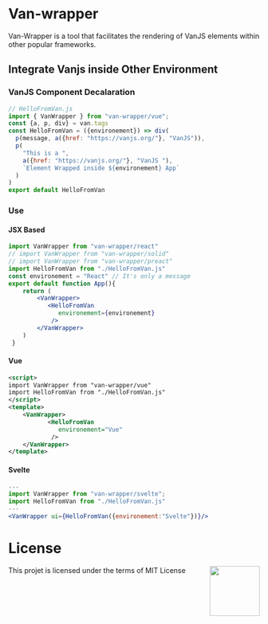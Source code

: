 # Van-wrapper 
Van-Wrapper is a tool that facilitates the rendering of VanJS elements within other popular frameworks.

## Integrate Vanjs inside Other Environment

### VanJS Component Decalaration
```js
// HelloFromVan.js
import { VanWrapper } from "van-wrapper/vue";
const {a, p, div} = van.tags
const HelloFromVan = ({environement}) => div(
  p(message, a({href: "https://vanjs.org/"}, "VanJS")),
  p(
    "This is a ",
    a({href: "https://vanjs.org/"}, "VanJS "),
    `Element Wrapped inside ${environement} App`
  )
)
export default HelloFromVan
```

### Use 
#### JSX Based

```jsx
import VanWrapper from "van-wrapper/react"
// import VanWrapper from "van-wrapper/solid"
// import VanWrapper from "van-wrapper/preact"
import HelloFromVan from "./HelloFromVan.js"
const environement = "React" // It's only a message 
export default function App(){
    return (
        <VanWrapper>
           <HelloFromVan 
              environement={environement} 
            />
        </VanWrapper>
    )
 }
```

#### Vue
```xml
<script>
import VanWrapper from "van-wrapper/vue"
import HelloFromVan from "./HelloFromVan.js"
</script>
<template>
    <VanWrapper>
           <HelloFromVan 
              environement="Vue"  
            />
    </VanWrapper>
</template>
``` 
#### Svelte 
```jsx
---
import VanWrapper from "van-wrapper/svelte";
import HelloFromVan from "./HelloFromVan.js"
---
<VanWrapper ui={HelloFromVan({environement:"Svelte"})}/>
```

# License 
This projet is licensed under the terms of MIT License 
<img src="https://img.shields.io/github/license/zakarialaoui10/van-wrapper?color=rgb%2820%2C21%2C169%29" width="100" align="right">